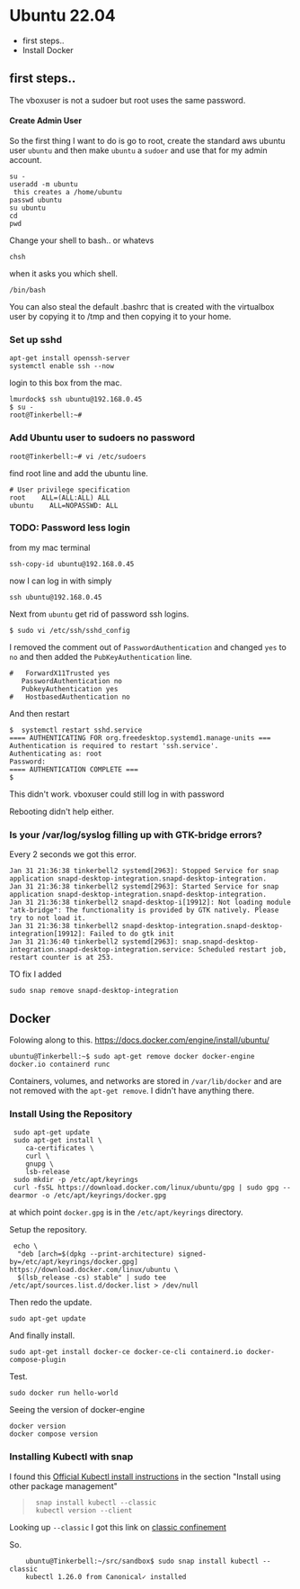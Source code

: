 # Ubuntu 22.04 

* first steps..
* Install Docker

## first steps.. 

The vboxuser is not a sudoer but root uses the same password. 

#### Create Admin User

So the first thing I want to do is go to root, create the standard aws ubuntu user `ubuntu`
and then make `ubuntu` a `sudoer` and use that for my admin account. 
    
    su -
    useradd -m ubuntu
     this creates a /home/ubuntu
    passwd ubuntu
    su ubuntu
    cd 
    pwd

Change your shell to bash.. or whatevs

    chsh

when it asks you which shell. 

    /bin/bash

You can also steal the default .bashrc that is created with the virtualbox user by copying it to /tmp and then 
copying it to your home. 

### Set up sshd 

    apt-get install openssh-server
    systemctl enable ssh --now

login to this box from the mac. 

    lmurdock$ ssh ubuntu@192.168.0.45
    $ su -
    root@Tinkerbell:~#

### Add Ubuntu user to sudoers no password

    root@Tinkerbell:~# vi /etc/sudoers

find root line and add the ubuntu line. 

    # User privilege specification
    root    ALL=(ALL:ALL) ALL
    ubuntu    ALL=NOPASSWD: ALL

### TODO: Password less login

from my mac terminal

    ssh-copy-id ubuntu@192.168.0.45

now I can log in with simply 

    ssh ubuntu@192.168.0.45

Next from `ubuntu` get rid of password ssh logins.

    $ sudo vi /etc/ssh/sshd_config

I removed the comment out of `PasswordAuthentication` and changed `yes` to `no`
and then added the `PubKeyAuthentication` line.

    #   ForwardX11Trusted yes
       PasswordAuthentication no
       PubkeyAuthentication yes
    #   HostbasedAuthentication no

And then restart

    $  systemctl restart sshd.service
    ==== AUTHENTICATING FOR org.freedesktop.systemd1.manage-units ===
    Authentication is required to restart 'ssh.service'.
    Authenticating as: root
    Password: 
    ==== AUTHENTICATION COMPLETE ===
    $
    
This didn't work. vboxuser could still log in with password

Rebooting didn't help either. 

### Is your /var/log/syslog filling up with GTK-bridge errors? 

Every 2 seconds we got this error. 

    Jan 31 21:36:38 tinkerbell2 systemd[2963]: Stopped Service for snap application snapd-desktop-integration.snapd-desktop-integration.
    Jan 31 21:36:38 tinkerbell2 systemd[2963]: Started Service for snap application snapd-desktop-integration.snapd-desktop-integration.
    Jan 31 21:36:38 tinkerbell2 snapd-desktop-i[19912]: Not loading module "atk-bridge": The functionality is provided by GTK natively. Please try to not load it.
    Jan 31 21:36:38 tinkerbell2 snapd-desktop-integration.snapd-desktop-integration[19912]: Failed to do gtk init
    Jan 31 21:36:40 tinkerbell2 systemd[2963]: snap.snapd-desktop-integration.snapd-desktop-integration.service: Scheduled restart job, restart counter is at 253.


TO fix I added

    sudo snap remove snapd-desktop-integration


## Docker 

Folowing along to this.  https://docs.docker.com/engine/install/ubuntu/

    ubuntu@Tinkerbell:~$ sudo apt-get remove docker docker-engine docker.io containerd runc

Containers, volumes, and networks are stored in `/var/lib/docker`  and are not 
removed with the `apt-get remove`.  I didn't have anything there. 

### Install Using the Repository

     sudo apt-get update
     sudo apt-get install \
        ca-certificates \
        curl \
        gnupg \
        lsb-release
     sudo mkdir -p /etc/apt/keyrings
     curl -fsSL https://download.docker.com/linux/ubuntu/gpg | sudo gpg --dearmor -o /etc/apt/keyrings/docker.gpg

at which point `docker.gpg` is in the `/etc/apt/keyrings` directory.

Setup the repository. 

     echo \
      "deb [arch=$(dpkg --print-architecture) signed-by=/etc/apt/keyrings/docker.gpg] https://download.docker.com/linux/ubuntu \
      $(lsb_release -cs) stable" | sudo tee /etc/apt/sources.list.d/docker.list > /dev/null
     
Then redo the update. 

    sudo apt-get update

And finally install. 

    sudo apt-get install docker-ce docker-ce-cli containerd.io docker-compose-plugin

Test.

    sudo docker run hello-world

Seeing the version of docker-engine

    docker version
    docker compose version

### Installing Kubectl with snap

I found this [Official Kubectl install instructions](https://kubernetes.io/docs/tasks/tools/install-kubectl-linux/)
in the section "Install using other package management"

>      snap install kubectl --classic
>      kubectl version --client

Looking up `--classic` I got this link on [classic confinement](https://ubuntu.com/blog/how-to-snap-introducing-classic-confinement)

So. 

        ubuntu@Tinkerbell:~/src/sandbox$ sudo snap install kubectl --classic
        kubectl 1.26.0 from Canonical✓ installed
